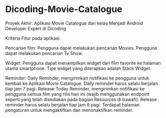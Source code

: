 # Dicoding-Movie-Catalogue
Proyek Akhir: Aplikasi Movie Catalogue 
dari kelas Menjadi Android Developer Expert di Dicoding

Kriteria
Fitur pada aplikasi:

Pencarian film:
Pengguna dapat melakukan pencarian Movies.
Pengguna dapat melakukan pencarian Tv Show.

Widget:
Pengguna dapat menampilkan widget dari film favorite ke halaman utama smartphone.
Tipe widget yang diterapkan adalah Stack Widget.

Reminder:
Daily Reminder, mengirimkan notifikasi ke pengguna untuk kembali ke Aplikasi Movie Catalogue. Daily reminder harus selalu berjalan tiap jam 7 pagi.
Release Today Reminder, mengirimkan notifikasi ke pengguna semua film yang rilis hari ini (wajib menggunakan endpoint seperti yang telah disediakan pada bagian Resources di bawah). Release reminder harus selalu berjalan tiap jam 8 pagi.
Terdapat halaman pengaturan untuk mengaktifkan dan menonaktifkan reminder.

